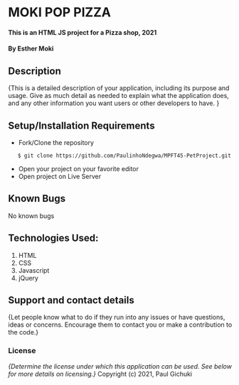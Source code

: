 # MOKI POP PIZZA
#### This is an HTML JS project for a Pizza shop, 2021
#### By **Esther Moki**
## Description
{This is a detailed description of your application, including its purpose and usage.  Give as much detail as needed to explain what the application does, and any other information you want users or other developers to have. }
## Setup/Installation Requirements
* Fork/Clone the repository
```
   $ git clone https://github.com/PaulinhoNdegwa/MPFT45-PetProject.git
```
* Open your project on your favorite editor
* Open project on Live Server
## Known Bugs
No known bugs
## Technologies Used:
1. HTML
2. CSS 
3. Javascript
4. jQuery

## Support and contact details
{Let people know what to do if they run into any issues or have questions, ideas or concerns.  Encourage them to contact you or make a contribution to the code.}
### License
*{Determine the license under which this application can be used.  See below for more details on licensing.}*
Copyright (c) 2021, Paul Gichuki
  